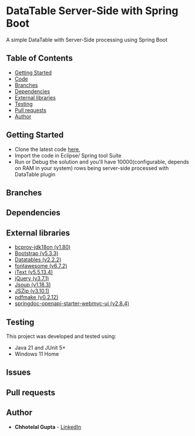 # DataTable Server-Side with Spring Boot

A simple DataTable with Server-Side processing using Spring Boot

## Table of Contents

* [Getting Started](#getting-started)
* [Code](https://github.com/guptachhotelal/DTGrid)
* [Branches](#branches)
* [Dependencies](#dependencies)
* [External libraries](#external-libraries)
* [Testing](#testing)
* [Pull requests](#pull-requests)
* [Author](#author)

## Getting Started

* Clone the latest code [here](https://github.com/guptachhotelal/DTGrid),
* Import the code in Eclipse/ Spring tool Suite
* Run or Debug the solution and you'll have 10000(configurable, depends on RAM in your system) rows being server-side processed with DataTable plugin

## Branches

## Dependencies

## External libraries

* [bcprov-jdk18on (v1.80)](https://www.bouncycastle.org/java.html)
* [Bootstrap (v5.3.3)](https://getbootstrap.com/)
* [Datatables (v2.2.2)](https://datatables.net/)
* [fontawesome (v6.7.2)](https://fontawesome.com)
* [iText (v5.5.13.4)](https://itextpdf.com/products/itext-5-legacy)
* [jQuery (v3.7.1)](https://jquery.com/)
* [Jsoup (v1.18.3)](https://jsoup.org/)
* [JSZip (v3.10.1)](https://stuk.github.io/jszip/)
* [pdfmake (v0.2.12)](pdfmake.org)
* [springdoc-openapi-starter-webmvc-ui (v2.8.4)](https://springdoc.org/)


## Testing

This project was developed and tested using:

* Java 21 and JUnit 5+
* Windows 11 Home

## Issues

## Pull requests

## Author

* **Chhotelal Gupta** - [LinkedIn](https://www.linkedin.com/in/guptachhotelal)
